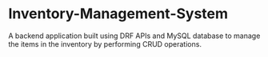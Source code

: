 # Inventory-Management-System
A backend application built using DRF APIs and MySQL database to manage the items in the inventory by performing CRUD operations.
